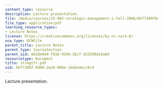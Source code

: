 ```yaml
---
content_type: resource
description: Lecture presentation.
file: /media/courses/15-902-strategic-management-i-fall-2006/6bf7309f8d902ea908be1da6a4acc0c4_strmgtfr.pdf
file_type: application/pdf
learning_resource_types:
- Lecture Notes
license: https://creativecommons.org/licenses/by-nc-sa/4.0/
ocw_type: OCWFile
parent_title: Lecture Notes
parent_type: CourseSection
parent_uid: 6628e044-f916-9349-3bcf-923599d1da6d
resourcetype: Document
title: strmgtfr.pdf
uid: 6bf7309f-8d90-2ea9-08be-1da6a4acc0c4
---
```

Lecture presentation.